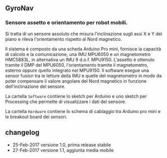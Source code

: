 ## GyroNav
### Sensore assetto e orientamento per robot mobili.

Si tratta di un sensore assoluto che misura l'inclinazione sugli assi X e Y del piano e rileva l'orientamento rispetto al Nord magnetico. 

Il sistema è composto da una scheda Arduino Pro mini, fornisce la capacità di calcolo e la comunicazione, una IMU MPU6050 e un magnetometro HMC5883L, in alternativa un IMU 9 d.o.f. MPU9150.
L'assetto è ottenuto tramite il DMP del MPU6050, l'orientamento tramite il magnetometro, esterno oppure quello integrato nel MPU9150.
Il software esegue una sensor fusion tra le letture della IMU e quelle del magnetometro in modo da poter compensare il valore angolare del Nord magnetico in funzione dell'inclinazione del sensore.

La cartella `Software` contiene lo sketch per Arduino e uno sketch per Processing che permette di visualizzare i dati del sensore.

La cartella `Hardware` contiene lo schema di cablaggio tra Arduino pro mini e le breakout board dei sensori.

## changelog
* 25-Feb-2017 versione 1.0, prima release stabile
* 27-Feb-2017 versione 1.1, aggiunta media mobile
